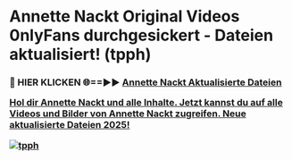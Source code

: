 # Annette Nackt Original Videos 0nlyFans durchgesickert - Dateien aktualisiert! (tpph)

<h3>🔴 HIER KLICKEN 🌐==►► <a href="https://tinyurl.com/h6vf6nb8" rel="nofollow">Annette Nackt Aktualisierte Dateien

Hol dir Annette Nackt und alle Inhalte. Jetzt kannst du auf alle Videos und Bilder von Annette Nackt zugreifen. Neue aktualisierte Dateien 2025!

[![tpph](https://i.imgur.com/sD4kR3V.gif)](https://tinyurl.com/h6vf6nb8)

